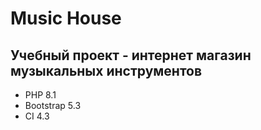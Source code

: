 # Music House

## Учебный проект - интернет магазин музыкальных инструментов

- PHP 8.1
- Bootstrap 5.3
- CI 4.3
